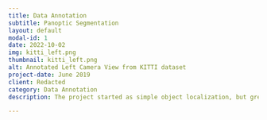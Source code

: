 ```yaml
---
title: Data Annotation
subtitle: Panoptic Segmentation
layout: default
modal-id: 1
date: 2022-10-02
img: kitti_left.png
thumbnail: kitti_left.png
alt: Annotated Left Camera View from KITTI dataset
project-date: June 2019
client: Redacted
category: Data Annotation
description: The project started as simple object localization, but grew over time organizally into panoptic segmentation. We have annotated hours of videos, meticulously crafting tracks to aid in training for models for real time prediction of object pose and id. (Image credits- KITTI dataset)

---
```

